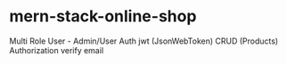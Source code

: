 # mern-stack-online-shop

Multi Role User - Admin/User
Auth jwt (JsonWebToken)
CRUD (Products)
Authorization 
verify email
